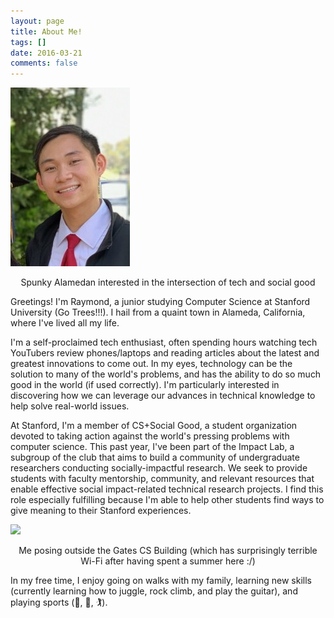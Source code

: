 ```yaml
---
layout: page
title: About Me!
tags: []
date: 2016-03-21
comments: false
---
```

![](current_headshot.png)
<center>Spunky Alamedan interested in the intersection of tech and social good</center>

Greetings! I'm Raymond, a junior studying Computer Science at Stanford University (Go Trees!!!). I hail from a quaint town in Alameda, California, where I've lived all my life.

I'm a self-proclaimed tech enthusiast, often spending hours watching tech YouTubers review phones/laptops and reading articles 
about the latest and greatest innovations to come out. In my eyes, technology can be the solution to many of the world's problems,
and has the ability to do so much good in the world (if used correctly). I'm particularly interested in discovering how we can leverage
our advances in technical knowledge to help solve real-world issues.

At Stanford, I'm a member of CS+Social Good, a student organization devoted to taking action against the world's pressing problems with 
computer science. This past year, I've been part of the Impact Lab, a subgroup of the club that aims to build a community of undergraduate researchers conducting socially-impactful research. We seek to provide students with faculty mentorship, community, and relevant resources that enable effective social impact-related technical research projects. I find this role especially fulfilling because I'm able to help other students find ways to give meaning to their Stanford experiences.

![](about_page.jpg)
<center>Me posing outside the Gates CS Building (which has surprisingly terrible Wi-Fi after having spent a summer here :/)</center>

In my free time, I enjoy going on walks with my family, learning new skills (currently learning how to juggle, rock climb, and play the 
guitar), and playing sports (🎾, 🏀, 🏌).
